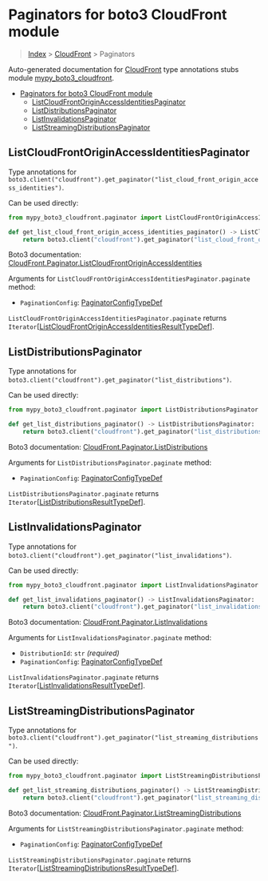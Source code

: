 # Paginators for boto3 CloudFront module

> [Index](..) > [CloudFront](.) > Paginators

Auto-generated documentation for
[CloudFront](https://boto3.amazonaws.com/v1/documentation/api/1.17.78/reference/services/cloudfront.html#CloudFront)
type annotations stubs module
[mypy_boto3_cloudfront](https://pypi.org/project/mypy-boto3-cloudfront/).

- [Paginators for boto3 CloudFront module](#paginators-for-boto3-cloudfront-module)
  - [ListCloudFrontOriginAccessIdentitiesPaginator](#listcloudfrontoriginaccessidentitiespaginator)
  - [ListDistributionsPaginator](#listdistributionspaginator)
  - [ListInvalidationsPaginator](#listinvalidationspaginator)
  - [ListStreamingDistributionsPaginator](#liststreamingdistributionspaginator)

## ListCloudFrontOriginAccessIdentitiesPaginator

Type annotations for
`boto3.client("cloudfront").get_paginator("list_cloud_front_origin_access_identities")`.

Can be used directly:

```python
from mypy_boto3_cloudfront.paginator import ListCloudFrontOriginAccessIdentitiesPaginator

def get_list_cloud_front_origin_access_identities_paginator() -> ListCloudFrontOriginAccessIdentitiesPaginator:
    return boto3.client("cloudfront").get_paginator("list_cloud_front_origin_access_identities")
```

Boto3 documentation:
[CloudFront.Paginator.ListCloudFrontOriginAccessIdentities](https://boto3.amazonaws.com/v1/documentation/api/1.17.78/reference/services/cloudfront.html#CloudFront.Paginator.ListCloudFrontOriginAccessIdentities)

Arguments for `ListCloudFrontOriginAccessIdentitiesPaginator.paginate` method:

- `PaginationConfig`:
  [PaginatorConfigTypeDef](./type_defs.md#paginatorconfigtypedef)

`ListCloudFrontOriginAccessIdentitiesPaginator.paginate` returns
`Iterator`\[[ListCloudFrontOriginAccessIdentitiesResultTypeDef](./type_defs.md#listcloudfrontoriginaccessidentitiesresulttypedef)\].

## ListDistributionsPaginator

Type annotations for
`boto3.client("cloudfront").get_paginator("list_distributions")`.

Can be used directly:

```python
from mypy_boto3_cloudfront.paginator import ListDistributionsPaginator

def get_list_distributions_paginator() -> ListDistributionsPaginator:
    return boto3.client("cloudfront").get_paginator("list_distributions")
```

Boto3 documentation:
[CloudFront.Paginator.ListDistributions](https://boto3.amazonaws.com/v1/documentation/api/1.17.78/reference/services/cloudfront.html#CloudFront.Paginator.ListDistributions)

Arguments for `ListDistributionsPaginator.paginate` method:

- `PaginationConfig`:
  [PaginatorConfigTypeDef](./type_defs.md#paginatorconfigtypedef)

`ListDistributionsPaginator.paginate` returns
`Iterator`\[[ListDistributionsResultTypeDef](./type_defs.md#listdistributionsresulttypedef)\].

## ListInvalidationsPaginator

Type annotations for
`boto3.client("cloudfront").get_paginator("list_invalidations")`.

Can be used directly:

```python
from mypy_boto3_cloudfront.paginator import ListInvalidationsPaginator

def get_list_invalidations_paginator() -> ListInvalidationsPaginator:
    return boto3.client("cloudfront").get_paginator("list_invalidations")
```

Boto3 documentation:
[CloudFront.Paginator.ListInvalidations](https://boto3.amazonaws.com/v1/documentation/api/1.17.78/reference/services/cloudfront.html#CloudFront.Paginator.ListInvalidations)

Arguments for `ListInvalidationsPaginator.paginate` method:

- `DistributionId`: `str` *(required)*
- `PaginationConfig`:
  [PaginatorConfigTypeDef](./type_defs.md#paginatorconfigtypedef)

`ListInvalidationsPaginator.paginate` returns
`Iterator`\[[ListInvalidationsResultTypeDef](./type_defs.md#listinvalidationsresulttypedef)\].

## ListStreamingDistributionsPaginator

Type annotations for
`boto3.client("cloudfront").get_paginator("list_streaming_distributions")`.

Can be used directly:

```python
from mypy_boto3_cloudfront.paginator import ListStreamingDistributionsPaginator

def get_list_streaming_distributions_paginator() -> ListStreamingDistributionsPaginator:
    return boto3.client("cloudfront").get_paginator("list_streaming_distributions")
```

Boto3 documentation:
[CloudFront.Paginator.ListStreamingDistributions](https://boto3.amazonaws.com/v1/documentation/api/1.17.78/reference/services/cloudfront.html#CloudFront.Paginator.ListStreamingDistributions)

Arguments for `ListStreamingDistributionsPaginator.paginate` method:

- `PaginationConfig`:
  [PaginatorConfigTypeDef](./type_defs.md#paginatorconfigtypedef)

`ListStreamingDistributionsPaginator.paginate` returns
`Iterator`\[[ListStreamingDistributionsResultTypeDef](./type_defs.md#liststreamingdistributionsresulttypedef)\].

